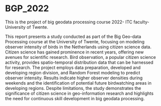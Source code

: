 # BGP_2022
This is the project of big geodata processing course 2022- ITC faculty- University of Twente.

This report presents a study conducted as part of the Big Geo-data Processing course at the University of Twente, focusing on modeling observer intensity of birds in the Netherlands using citizen science data. Citizen science has gained prominence in recent years, offering new avenues for scientific research. Bird observation, a popular citizen science activity, provides spatio-temporal distribution data that can be harnessed for research. The project employs data preparation, developed and developing region division, and Random Forest modeling to predict observer intensity. Results indicate higher observer densities during weekends and the identification of potential future birdwatching areas in developing regions. Despite limitations, the study demonstrates the significance of citizen science in geo-information research and highlights the need for continuous skill development in big geodata processing.
